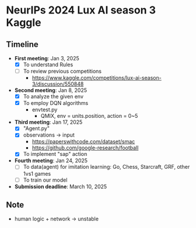 # NeurIPs 2024 Lux AI season 3 Kaggle
## Timeline
- **First meeting**: Jan 3, 2025
  - [x] To understand Rules
  - [ ] To review previous competitions
    - https://www.kaggle.com/competitions/lux-ai-season-3/discussion/550848
- **Second meeting**: Jan 8, 2025
  - [x] To analyze the given env
  - [x] To employ DQN algorithms
    - envtest.py
      - QMIX, env = units.position, action = 0~5
- **Third meeting**: Jan 17, 2025
  - [x] "Agent.py"
  - [x] observations → input
    - https://paperswithcode.com/dataset/smac
    - https://github.com/google-research/football
  - [x] To implement "sap" action
- **Fourth meeting**: Jan 24, 2025
  - [ ] To data(agent) for imitation learning: Go, Chess, Starcraft, GRF, other 1vs1 games 
  - [ ] To train our model
- **Submission deadline**: March 10, 2025

## Note
- human logic + network -> unstable
